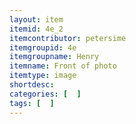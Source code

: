 ```yaml
---
layout: item
itemid: 4e_2
itemcontributor: petersime
itemgroupid: 4e
itemgroupname: Henry
itemname: Front of photo
itemtype: image
shortdesc: 
categories: [  ]
tags: [  ]
---
```







